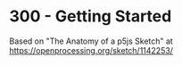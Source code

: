 # 300 - Getting Started

Based on "The Anatomy of a p5js Sketch" at https://openprocessing.org/sketch/1142253/

